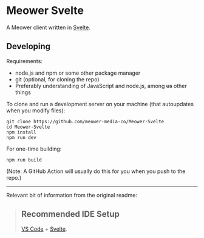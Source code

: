 # Meower Svelte

A Meower client written in [Svelte](https://svelte.dev).

## Developing

Requirements:

-   node.js and npm or some other package manager
-   git (optional, for cloning the repo)
-   Preferably understanding of JavaScript and node.js, among ~~us~~ other things

To clone and run a development server on your machine (that autoupdates when you modify files):

```
git clone https://github.com/meower-media-co/Meower-Svelte
cd Meower-Svelte
npm install
npm run dev
```

For one-time building:

```
npm run build
```

(Note: A GitHub Action will usually do this for you when you push to the repo.)

---

Relevant bit of information from the original readme:

> ## Recommended IDE Setup
>
> [VS Code](https://code.visualstudio.com/) + [Svelte](https://marketplace.visualstudio.com/items?itemName=svelte.svelte-vscode).
